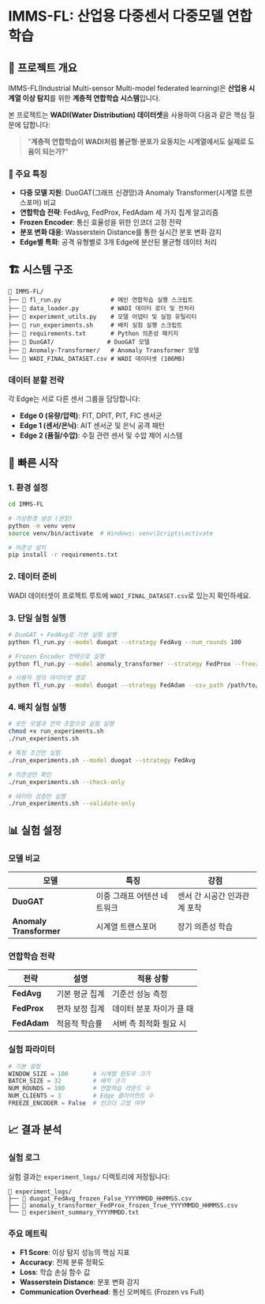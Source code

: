 # IMMS-FL: 산업용 다중센서 다중모델 연합학습

## 📖 프로젝트 개요

IMMS-FL(Industrial Multi-sensor Multi-model federated learning)은 **산업용 시계열 이상 탐지**를 위한 **계층적 연합학습 시스템**입니다. 

본 프로젝트는 **WADI(Water Distribution) 데이터셋**을 사용하여 다음과 같은 핵심 질문에 답합니다:
> "**계층적 연합학습이 WADI처럼 불균형·분포가 요동치는 시계열에서도 실제로 도움이 되는가?**"

### 🎯 주요 특징

- **다중 모델 지원**: DuoGAT(그래프 신경망)과 Anomaly Transformer(시계열 트랜스포머) 비교
- **연합학습 전략**: FedAvg, FedProx, FedAdam 세 가지 집계 알고리즘
- **Frozen Encoder**: 통신 효율성을 위한 인코더 고정 전략
- **분포 변화 대응**: Wasserstein Distance를 통한 실시간 분포 변화 감지
- **Edge별 특화**: 공격 유형별로 3개 Edge에 분산된 불균형 데이터 처리

## 🏗️ 시스템 구조

```
📂 IMMS-FL/
├── 📄 fl_run.py              # 메인 연합학습 실행 스크립트
├── 📄 data_loader.py         # WADI 데이터 로더 및 전처리
├── 📄 experiment_utils.py    # 모델 어댑터 및 실험 유틸리티
├── 📄 run_experiments.sh     # 배치 실험 실행 스크립트
├── 📄 requirements.txt       # Python 의존성 패키지
├── 📂 DuoGAT/               # DuoGAT 모델 
├── 📂 Anomaly-Transformer/   # Anomaly Transformer 모델
└── 📄 WADI_FINAL_DATASET.csv # WADI 데이터셋 (106MB)
```

### 데이터 분할 전략

각 Edge는 서로 다른 센서 그룹을 담당합니다:

- **Edge 0 (유량/압력)**: FIT, DPIT, PIT, FIC 센서군
- **Edge 1 (센서/은닉)**: AIT 센서군 및 은닉 공격 패턴
- **Edge 2 (품질/수압)**: 수질 관련 센서 및 수압 제어 시스템

## 🚀 빠른 시작

### 1. 환경 설정

```bash
cd IMMS-FL

# 가상환경 생성 (권장)
python -m venv venv
source venv/bin/activate  # Windows: venv\Scripts\activate

# 의존성 설치
pip install -r requirements.txt
```

### 2. 데이터 준비

WADI 데이터셋이 프로젝트 루트에 `WADI_FINAL_DATASET.csv`로 있는지 확인하세요.

### 3. 단일 실험 실행

```bash
# DuoGAT + FedAvg로 기본 실험 실행
python fl_run.py --model duogat --strategy FedAvg --num_rounds 100

# Frozen Encoder 전략으로 실행
python fl_run.py --model anomaly_transformer --strategy FedProx --freeze_encoder --num_rounds 50

# 사용자 정의 데이터셋 경로
python fl_run.py --model duogat --strategy FedAdam --csv_path /path/to/your/dataset.csv
```

### 4. 배치 실험 실행

```bash
# 모든 모델과 전략 조합으로 실험 실행
chmod +x run_experiments.sh
./run_experiments.sh

# 특정 조건만 실험
./run_experiments.sh --model duogat --strategy FedAvg

# 의존성만 확인
./run_experiments.sh --check-only

# 데이터 검증만 실행
./run_experiments.sh --validate-only
```

## 📊 실험 설정

### 모델 비교

| 모델 | 특징 | 강점 |
|------|------|------|
| **DuoGAT** | 이중 그래프 어텐션 네트워크 | 센서 간 시공간 인과관계 포착 |
| **Anomaly Transformer** | 시계열 트랜스포머 | 장기 의존성 학습 |

### 연합학습 전략

| 전략 | 설명 | 적용 상황 |
|------|------|----------|
| **FedAvg** | 기본 평균 집계 | 기준선 성능 측정 |
| **FedProx** | 편차 보정 집계 | 데이터 분포 차이가 클 때 |
| **FedAdam** | 적응적 학습률 | 서버 측 최적화 필요 시 |

### 실험 파라미터

```python
# 기본 설정
WINDOW_SIZE = 100       # 시계열 윈도우 크기
BATCH_SIZE = 32         # 배치 크기
NUM_ROUNDS = 100        # 연합학습 라운드 수
NUM_CLIENTS = 3         # Edge 클라이언트 수
FREEZE_ENCODER = False  # 인코더 고정 여부
```

## 📈 결과 분석

### 실험 로그

실험 결과는 `experiment_logs/` 디렉토리에 저장됩니다:

```
📂 experiment_logs/
├── 📄 duogat_FedAvg_frozen_False_YYYYMMDD_HHMMSS.csv
├── 📄 anomaly_transformer_FedProx_frozen_True_YYYYMMDD_HHMMSS.csv
└── 📄 experiment_summary_YYYYMMDD.txt
```

### 주요 메트릭

- **F1 Score**: 이상 탐지 성능의 핵심 지표
- **Accuracy**: 전체 분류 정확도
- **Loss**: 학습 손실 함수 값
- **Wasserstein Distance**: 분포 변화 감지
- **Communication Overhead**: 통신 오버헤드 (Frozen vs Full)
